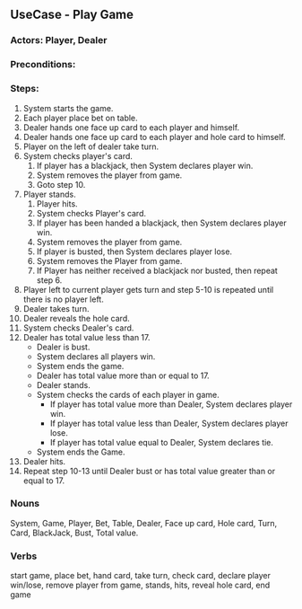 ## UseCase - Play Game
### Actors: Player, Dealer
### Preconditions:
### Steps:

1. System starts the game.
2. Each player place bet on table. 
3. Dealer hands one face up card to each player and himself.
4. Dealer hands one face up card to each player and hole card to himself.
5. Player on the left of dealer take turn.
6. System checks player's card.
   1. If player has a blackjack, then System declares player win.
   2. System removes the player from game.
   3. Goto step 10.
7. Player stands.
    1. Player hits.
    2. System checks Player's card.
    3. If player has been handed a blackjack, then System declares player win.
    4. System removes the player from game.
    5. If player is busted, then System declares player lose. 
    6. System removes the Player from game.
    7. If Player has neither received a blackjack nor busted, then repeat step 6.
8. Player left to current player gets turn and step 5-10 is repeated until there is no player left.
9. Dealer takes turn.
10. Dealer reveals the hole card.
11. System checks Dealer's card.
12. Dealer has total value less than 17.
    * Dealer is bust.
    * System declares all players win.
    * System ends the game.
    * Dealer has total value more than or equal to 17.
    * Dealer stands.
    * System checks the cards of each player in game.
      * If player has total value more than Dealer, System declares player win. 
      * If player has total value less than Dealer, System declares player lose.
      * If player has total value equal to Dealer, System declares tie.
    * System ends the Game.
13. Dealer hits.
14. Repeat step 10-13 until Dealer bust or has total value greater than or equal to 17.

### Nouns
System, Game, Player, Bet, Table, Dealer, Face up card, Hole card, Turn, Card, BlackJack, Bust, Total value.
### Verbs
start game, place bet, hand card, take turn, check card, declare player win/lose, remove player from game, stands, 
hits, reveal hole card, end game
